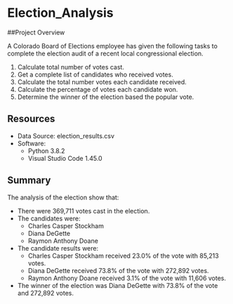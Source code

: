 # Election_Analysis
##Project Overview

A Colorado Board of Elections employee has given the following tasks to complete the election audit of a recent local congressional election.

1. Calculate total number of votes cast.
1. Get a complete list of candidates who received votes.
1. Calculate the total number votes each candidate received.
1. Calculate the percentage of votes each candidate won.
1. Determine the winner of the election based the popular vote.

## Resources

* Data Source: election_results.csv
* Software:
  * Python 3.8.2
  * Visual Studio Code 1.45.0
  
 ## Summary
 
 The analysis of the election show that:
 
* There were 369,711 votes cast in the election.
* The candidates were:
  * Charles Casper Stockham
  * Diana DeGette
  * Raymon Anthony Doane
* The candidate results were:
  * Charles Casper Stockham received 23.0% of the vote with 85,213 votes.
  * Diana DeGette received 73.8% of the vote with 272,892 votes.
  * Raymon Anthony Doane received 3.1% of the vote with 11,606 votes.
* The winner of the election was Diana DeGette with 73.8% of the vote and 272,892 votes.
